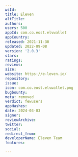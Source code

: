 ```yaml
---
wsId: 
title: Eleven
altTitle: 
authors: 
users: 500
appId: com.co.eost.elvwallet
appCountry: 
released: 2021-11-30
updated: 2022-09-08
version: '2.0.3'
stars: 
ratings: 
reviews: 
size: 
website: https://e-leven.io/
repository: 
issue: 
icon: com.co.eost.elvwallet.png
bugbounty: 
meta: removed
verdict: fewusers
appHashes: 
date: 2024-04-03
signer: 
reviewArchive: 
twitter: 
social: 
redirect_from: 
developerName: Eleven Team
features: 

---
```



